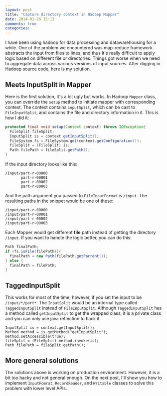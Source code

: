 ```yaml
---
layout: post
title: "Capture directory context in Hadoop Mapper"
date: 2014-01-26 15:12
comments: true
categories: 
---
```


I have been using hadoop for data processing and datawarehousing for a while. One of the problem we encountered was map-reduce framework abstracts the input from files to lines, and thus it's really difficult to apply logic based on different file or directories. Things got worse when we need to aggregate data across various versions of input sources. After digging in Hadoop source code, here is my solution.

<!--more-->

Meets InputSplit in Mapper
--------------------------

Here is the first solution, it's a bit ugly but works. In Hadoop `Mapper` class, you can override the `setup` method to initiate mapper with corresponding context. The context contains `inputSplit`, which can be cast to `FileInputSplit`, and contains the file and directory information in it. This is how I did it:

```java
protected final void setup(Context context) throws IOException{
  FileSplit fileSplit;
  InputSplit is = context.getInputSplit();
  FileSystem fs = FileSystem.get(context.getConfiguration());
  fileSplit = (FileSplit) is;
  Path filePath = fileSplit.getPath();
}
```

If the input directory looks like this:

```
/input/part-r-00000
       part-r-00001
       part-r-00002
       part-r-00003
```

And the path argument you passed to `FileInputFormat` is `/input`. The resulting paths in the snippet would be one of these:

```
/input/part-r-00000
/input/part-r-00001
/input/part-r-00002
/input/part-r-00003
```

Each Mapper would get different **file** path instead of getting the directory `/input`. If you want to handle the logic better, you can do this:

```java
Path finalPath;
if (fs.isFile(filePath)){
  finalPath = new Path(filePath.getParrent());
} else {
  finalPath = filePath;
}
```

TaggedInputSplit
----------------

This works for most of the time; however, if you set the input to be `/input/*/part*`. The `InputSplit` would be an internal type called `TaggedInputSplit` instead of `FileInputSplit`. Although `TaggedInputSplit` has a method called `getInputSplit` to get the wrapped class, it is a private class and you can only use java reflection to hack it.

```
InputSplit is = context.getInputSplit();
Method method = is.getMethod("getInputSplit");
method.setAccessible(true);
fileSplit = (FileSplit) method.invoke(is);
Path filePath = fileSplit.getPath();
```

More general solutions
----------------------

The solutions above is working on production environment. However, it is a bit too hacky and not general enough. On the next post, I'll show you how to implement `InputFomrat`, `RecordReader`, and `Writable` classes to solve this problem with lower level APIs.
